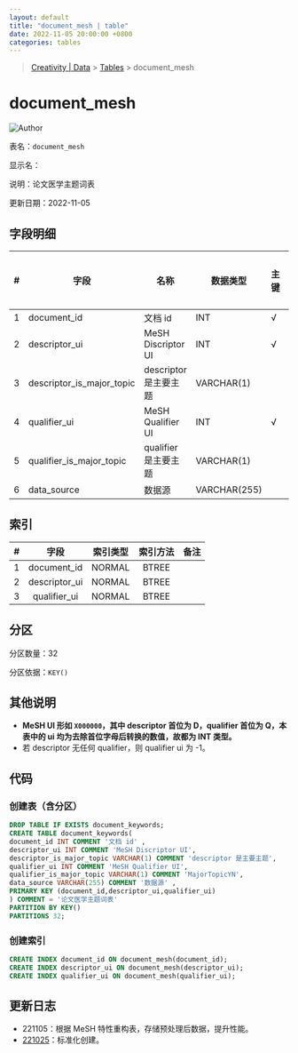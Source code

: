 ```yaml
---
layout: default
title: "document_mesh | table"
date: 2022-11-05 20:00:00 +0800
categories: tables
---
```


> [Creativity | Data](/Creativity) > [Tables](/Creativity/tables) > document_mesh

# document_mesh

![Author](https://img.shields.io/badge/Author-MarioZZJ-blue)

表名：`document_mesh`

显示名：

说明：论文医学主题词表

更新日期：2022-11-05

## 字段明细

| **#** | **字段**                  | **名称**                | **数据类型** | **主键** | **非空** | **默认值** | **备注说明** |
| ----- | ------------------------  | ---------------------- | ------------ | -------- | -------- | ---------- | ------------ |
| 1     | document_id               | 文档 id                | INT          | √        |         |            |              |
| 2     | descriptor_ui             | MeSH Discriptor UI     | INT          | √        |         |            |              |
| 3     | descriptor_is_major_topic | descriptor 是主要主题   | VARCHAR(1)   |          |          |            |              |
| 4     | qualifier_ui              | MeSH Qualifier  UI     | INT          | √        |         |            |              |
| 5     | qualifier_is_major_topic  | qualifier 是主要主题    | VARCHAR(1)   |          |          |            |              |
| 6     | data_source               | 数据源                  | VARCHAR(255) |          |          |            |              |

## 索引

|  #   |    字段       | 索引类型  | 索引方法 | 备注 |
| :--: | :-----------: | :------: | :------: | :--: |
|  1   | document_id   |  NORMAL  |  BTREE   |      |
|  2   | descriptor_ui |  NORMAL  |  BTREE   |      |
|  3   | qualifier_ui  |  NORMAL  |  BTREE   |      |

## 分区

分区数量：32

分区依据：`KEY()`

## 其他说明

* **MeSH UI 形如 `X000000`，其中 descriptor 首位为 D，qualifier 首位为 Q，本表中的 ui 均为去除首位字母后转换的数值，故都为 INT 类型。**
* 若 descriptor 无任何 qualifier，则 qualifier ui 为 -1。

## 代码

### 创建表（含分区）

```SQL
DROP TABLE IF EXISTS document_keywords;
CREATE TABLE document_keywords(
document_id INT COMMENT '文档 id' ,
descriptor_ui INT COMMENT 'MeSH Discriptor UI',
descriptor_is_major_topic VARCHAR(1) COMMENT 'descriptor 是主要主题',
qualifier_ui INT COMMENT 'MeSH Qualifier UI',
qualifier_is_major_topic VARCHAR(1) COMMENT 'MajorTopicYN',
data_source VARCHAR(255) COMMENT '数据源' ,
PRIMARY KEY (document_id,descriptor_ui,qualifier_ui)
) COMMENT = '论文医学主题词表'
PARTITION BY KEY()
PARTITIONS 32;
```

### 创建索引

```SQL
CREATE INDEX document_id ON document_mesh(document_id);
CREATE INDEX descriptor_ui ON document_mesh(descriptor_ui);
CREATE INDEX qualifier_ui ON document_mesh(qualifier_ui);
```

## 更新日志

* 221105：根据 MeSH 特性重构表，存储预处理后数据，提升性能。
* [221025](/Creativity/tables/2022/10/25/archive_document_mesh.html)：标准化创建。
